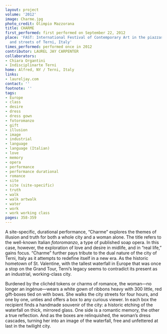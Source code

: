 ```yaml
---
layout: project
volume: '2012'
image: Charme.jpg
photo_credit: Olimpio Mazzorana
title: CHARME
first_performed: first performed on September 22, 2012
place: 'FAST: International Festival of Contemporary Art in the piazzas, sidewalks
  and streets of Terni, Italy'
times_performed: performed once in 2012
contributor: LAUREL JAY CARPENTER
collaborators:
- Chiara Organtini
- Indisciplinarte Terni
home: Alfred, NY / Terni, Italy
links:
- laureljay.com
contact: ''
footnote: ''
tags:
- Europe
- class
- desire
- dress
- dress gown
- fotoromanzo
- gift
- illusion
- image
- industrial
- language
- language (Italian)
- love
- memory
- opera
- performance
- performance durational
- romance
- site
- site (site-specific)
- truth
- walk
- walk artwalk
- water
- work
- work working class
pages: 358-359
---
```


A site-specific, durational performance, “Charme” explores the themes of illusion and truth for both a whole city and a woman alone. The title refers to the well-known Italian _fotoromanzo_, a type of published soap opera. In this case, however, the exploration of love and desire in midlife, and in “real life,” gains focus. “Charme” further pays tribute to the dual nature of the city of Terni, Italy as it attempts to redefine itself in a new era. As the historic hometown of St. Valentine, with the tallest waterfall in Europe that was once a stop on the Grand Tour, Terni’s legacy seems to contradict its present as an industrial, working-class city.

Burdened by the clichéd tokens or charms of romance, the woman—no longer an ingénue—wears a white gown of ribbons heavy with 300 little, red gift-boxes tied on with bows. She walks the city streets for four hours, and one by one, unties and offers a box to any curious viewer. In each box the recipient finds a handmade souvenir of the city: a historic etching of the waterfall on thick, mirrored glass. One side is a romantic memory, the other a true reflection. And as the boxes are relinquished, the woman’s dress cascades, turning her into an image of the waterfall, free and unfettered at last in the twilight city.
